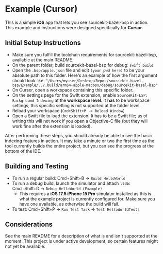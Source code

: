 # Example (Cursor)

This is a simple **iOS** app that lets you see sourcekit-bazel-bsp in action. This example and instructions were designed specifically for **Cursor**.

## Initial Setup Instructions

- Make sure you fulfill the toolchain requirements for sourcekit-bazel-bsp, available at the main README.
- On the parent folder, build sourcekit-bazel-bsp for debug: `swift build`
- Open the `.bsp/apple.json` file and edit `(your pwd here)` to be your absolute path to this folder. Here's an example of how the first argument should look like: `"/Users/myuser/Desktop/Repos/sourcekit-bazel-bsp/Example/../.build/arm64-apple-macosx/debug/sourcekit-bazel-bsp"`
- On Cursor, open a workspace containing this specific folder.
- On the settings page for the Swift extension, enable `SourceKit-LSP: Background Indexing` at the **workspace level**. It **has** to be workspace settings; this specific setting is not supported at the folder level.
- Reload your workspace (`Cmd+Shift+P -> Reload Window`)
- Open a Swift file to load the extension. It has to be a Swift file; as of writing this will not work if you open a Objective-C file (but they will work fine after the extension is loaded).

After performing these steps, you should already be able to see the basic indexing features in action. It may take a minute or two the first time as the tool currently builds the entire project, but you can see the progress at the bottom of the IDE.

## Building and Testing

- To run a regular build: Cmd+Shift+B -> `Build HelloWorld`
- To run a debug build, launch the simulator and attach `lldb`: Cmd+Shift+D -> `Debug HelloWorld (Example)`
	- This requires a **iOS 17.5 iPhone 15 Pro** simulator installed as this is what the example project is currently configured for. Make sure you have one available, as otherwise the build will fail.
- To test: Cmd+Shift+P -> `Run Test Task` -> `Test HelloWorldTests`

## Considerations

See the main README for a description of what is and isn't supported at the moment. This project is under active development, so certain features might not yet be available.